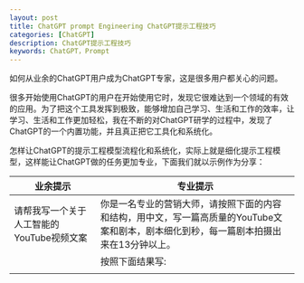 ```yaml
---
layout: post
title: ChatGPT prompt Engineering ChatGPT提示工程技巧
categories: [ChatGPT]
description: ChatGPT提示工程技巧
keywords: ChatGPT，Prompt
---
```


如何从业余的ChatGPT用户成为ChatGPT专家，这是很多用户都关心的问题。

很多开始使用ChatGPT的用户在开始使用它时，发现它很难达到一个领域的有效的应用。为了把这个工具发挥到极致，能够增加自己学习、生活和工作的效率，让学习、生活和工作更加轻松，我在不断的对ChatGPT研学的过程中，发现了ChatGPT的一个内置功能，并且真正把它工具化和系统化。

怎样让ChatGPT的提示工程模型流程化和系统化，实际上就是细化提示工程模型，这样能让ChatGPT做的任务更加专业，下面我们就以示例作为分享：

| 业余提示 | 专业提示 |
|---------|----------|
| 请帮我写一个关于人工智能的YouTube视频文案 |  你是一名专业的营销大师，请按照下面的内容和结构，用中文，写一篇高质量的YouTube文案和剧本，剧本细化到秒，每一篇剧本拍摄出来在13分钟以上。|
|                                        |  按照下面结果写:
|                                        |  

